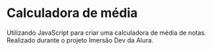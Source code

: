 # Calculadora de média
Utilizando JavaScript para criar uma calculadora de média de notas. 
Realizado durante o projeto Imersão Dev da Alura.
